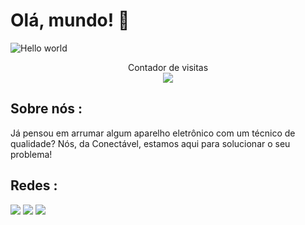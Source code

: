 # Olá, mundo! :wave:

<img src="https://raw.githubusercontent.com/sagar-viradiya/sagar-viradiya/master/resources/banner.png" alt="Hello world">

<p align="center"> 
  Contador de visitas<br>
  <img src="https://profile-counter.glitch.me/Conectavel/count.svg" />
</p>

## Sobre nós :

Já pensou em arrumar algum aparelho eletrônico com um técnico de qualidade? Nós, da Conectável, estamos aqui para solucionar o seu problema!

## Redes :
<a href="https://beacons.ai/conectavel" target="_blank"><img src="https://img.shields.io/badge/linktree-39E09B?style=for-the-badge&logo=linktree&logoColor=white"></a>
<a href="https://www.instagram.com/conectavel_/" target="_blank"><img src="https://img.shields.io/badge/Instagram-E4405F?style=for-the-badge&logo=instagram&logoColor=white"></a>
<a href="https://www.linkedin.com/company/circusustain/" target="_blank"><img src="https://img.shields.io/badge/LinkedIn-0077B5?style=for-the-badge&logo=linkedin&logoColor=white"></a>


